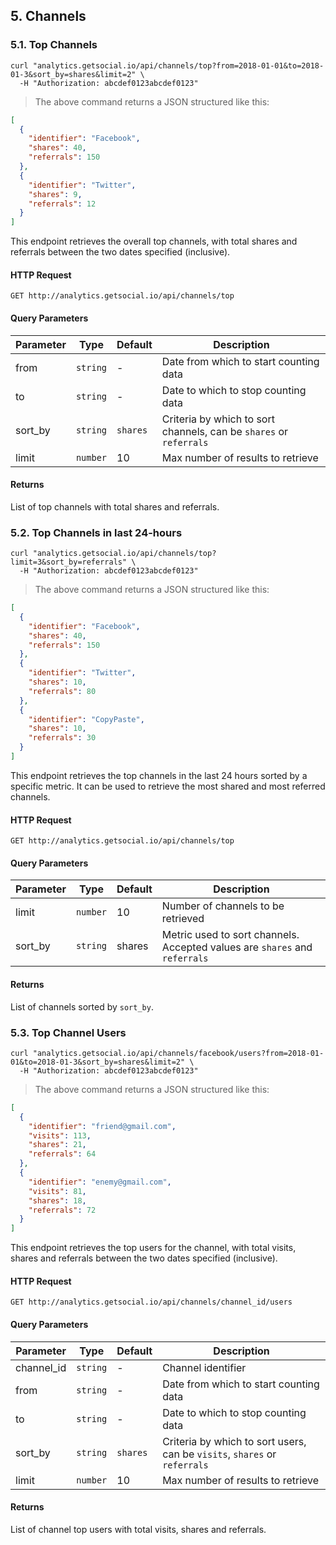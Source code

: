## 5. Channels

### 5.1. Top Channels

```shell
curl "analytics.getsocial.io/api/channels/top?from=2018-01-01&to=2018-01-3&sort_by=shares&limit=2" \
  -H "Authorization: abcdef0123abcdef0123"
```

> The above command returns a JSON structured like this:

```json
[
  {
    "identifier": "Facebook",
    "shares": 40,
    "referrals": 150
  },
  {
    "identifier": "Twitter",
    "shares": 9,
    "referrals": 12
  }
]
```

This endpoint retrieves the overall top channels, with total shares and referrals between the two dates specified (inclusive).


#### HTTP Request

`GET http://analytics.getsocial.io/api/channels/top`

#### Query Parameters

Parameter | Type     | Default      | Description
--------- | -------- | ------------ | --------
from      | `string` | -            | Date from which to start counting data
to        | `string` | -            | Date to which to stop counting data
sort_by   | `string` | `shares`     | Criteria by which to sort channels, can be `shares` or `referrals`
limit     | `number` | 10           | Max number of results to retrieve


#### Returns

List of top channels with total shares and referrals.


### 5.2. Top Channels in last 24-hours

```shell
curl "analytics.getsocial.io/api/channels/top?limit=3&sort_by=referrals" \
  -H "Authorization: abcdef0123abcdef0123"
```

> The above command returns a JSON structured like this:

```json
[
  {
    "identifier": "Facebook",
    "shares": 40,
    "referrals": 150
  },
  {
    "identifier": "Twitter",
    "shares": 10,
    "referrals": 80
  },
  {
    "identifier": "CopyPaste",
    "shares": 10,
    "referrals": 30
  }
]
```

This endpoint retrieves the top channels in the last 24 hours sorted by a specific metric. It can be used to retrieve the most shared and most referred channels.

#### HTTP Request

`GET http://analytics.getsocial.io/api/channels/top`

#### Query Parameters

Parameter | Type     | Default | Description
--------- | -------- | --------- | --------
limit     | `number` | 10 | Number of channels to be retrieved
sort_by   | `string` | shares | Metric used to sort channels. Accepted values are `shares` and `referrals`


#### Returns

List of channels sorted by `sort_by`.


### 5.3. Top Channel Users


```shell
curl "analytics.getsocial.io/api/channels/facebook/users?from=2018-01-01&to=2018-01-3&sort_by=shares&limit=2" \
  -H "Authorization: abcdef0123abcdef0123"
```

> The above command returns a JSON structured like this:

```json
[
  {
    "identifier": "friend@gmail.com",
    "visits": 113,
    "shares": 21,
    "referrals": 64
  },
  {
    "identifier": "enemy@gmail.com",
    "visits": 81,
    "shares": 18,
    "referrals": 72
  }
]
```

This endpoint retrieves the top users for the channel, with total visits, shares and referrals between the two dates specified (inclusive).


#### HTTP Request

`GET http://analytics.getsocial.io/api/channels/channel_id/users`

#### Query Parameters

Parameter  | Type     | Default      | Description
---------- | -------- | ------------ | --------
channel_id | `string` | -            | Channel identifier
from       | `string` | -            | Date from which to start counting data
to         | `string` | -            | Date to which to stop counting data
sort_by    | `string` | `shares`     | Criteria by which to sort users, can be `visits`, `shares` or `referrals`
limit      | `number` | 10           | Max number of results to retrieve


#### Returns

List of channel top users with total visits, shares and referrals.

<!--
### 5.5. Top Channel Stories


```shell
curl "analytics.getsocial.io/api/channels/facebook/stories?from=2018-01-01&to=2018-01-3&sort_by=shares&limit=2" \
  -H "Authorization: abcdef0123abcdef0123"
```

> The above command returns a JSON structured like this:

```json
[
  {
    "identifier": "abcd1234",
    "visits": 113,
    "shares": 21,
    "referrals": 64,
    "title": "The Same Old Story",
    "path": "/"
  },
  {
    "identifier": "abcd1235",
    "visits": 81,
    "shares": 18,
    "referrals": 72,
    "title": "Oblomov",
    "path": "/home"
  }
]
```

This endpoint retrieves the top stories for the channel, with total visits, shares and referrals between the two dates specified (inclusive).


#### HTTP Request

`GET http://analytics.getsocial.io/api/channels/channel_id/stories`

#### Query Parameters

Parameter  | Type     | Default      | Description
---------- | -------- | ------------ | --------
channel_id | `string` | -            | Channel identifier
from       | `string` | -            | Date from which to start counting data
to         | `string` | -            | Date to which to stop counting data
sort_by    | `string` | `shares`     | Criteria by which to sort stories, can be `visits`, `shares` or `referrals`
limit      | `number` | 10           | Max number of results to retrieve


#### Returns

List of channel top stories with total visits, shares and referrals.
-->
